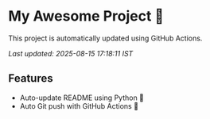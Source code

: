 # My Awesome Project 🚀

This project is automatically updated using GitHub Actions.

_Last updated: 2025-08-15 17:18:11 IST_

## Features
- Auto-update README using Python 🐍
- Auto Git push with GitHub Actions 🤖
